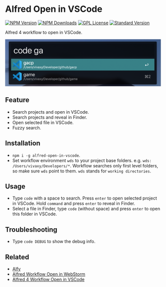 # Alfred Open in VSCode

[![NPM Version][npm-version-image]][npm-url]
[![NPM Downloads][npm-downloads-image]][npm-url]
[![GPL License][license-image]][license-url]
[![Standard Version][standard-version-image]][standard-version-url]

Alfred 4 workflow to open in VSCode.

![Screenshot](./assets/alfred-open-in-vscode.png)

## Feature

- Search projects and open in VSCode.
- Search projects and reveal in Finder.
- Open selected file in VSCode.
- Fuzzy search.

## Installation

- `npm i -g alfred-open-in-vscode`.
- Set workflow environment `wds` to your project base folders. e.g. `wds: /Users/vivaxy/Developers/*`. Workflow searches only first level folders, so make sure `wds` point to them. `wds` stands for `working directories`.

## Usage

- Type `code` with a space to search. Press `enter` to open selected project in VSCode. Hold `command` and press `enter` to reveal in Finder.
- Select a file in Finder, type `code` (without space) and press `enter` to open this folder in VSCode.

## Troubleshooting

- Type `code DEBUG` to show the debug info.

## Related

- [Alfy](https://github.com/sindresorhus/alfy)
- [Alfred Workflow Open in WebStorm](https://vivaxyblog.github.io/2015/06/02/alfred-workflow-open-in-webstorm.html)
- [Alfred 4 Workflow Open in VSCode](https://vivaxyblog.github.io/2019/08/14/alfred-workflow-open-in-vscode.html)

[npm-version-image]: https://img.shields.io/npm/v/alfred-open-in-vscode.svg?style=flat-square
[npm-url]: https://www.npmjs.com/package/alfred-open-in-vscode
[npm-downloads-image]: https://img.shields.io/npm/dt/alfred-open-in-vscode.svg?style=flat-square
[license-image]: https://img.shields.io/npm/l/alfred-open-in-vscode.svg?style=flat-square
[license-url]: LICENSE
[standard-version-image]: https://img.shields.io/badge/release-standard%20version-brightgreen.svg?style=flat-square
[standard-version-url]: https://github.com/conventional-changelog/standard-version
